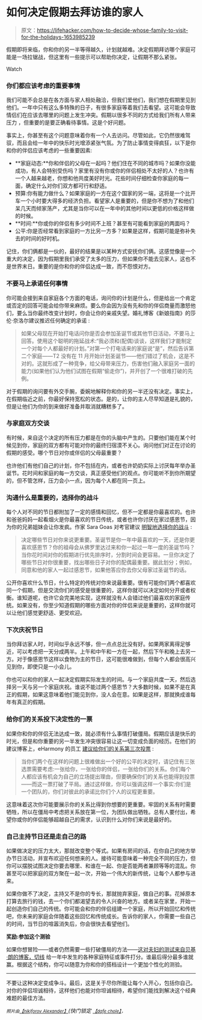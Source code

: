 # 如何决定假期去拜访谁的家人

> 原文：<https://lifehacker.com/how-to-decide-whose-family-to-visit-for-the-holidays-1653985239>

假期即将来临，你和你的另一半等得越久，计划就越难。决定假期拜访哪个家庭可能是一场拉锯战，但这里有一些提示可以帮助你决定，让假期不那么紧张。

Watch

### **你们都应该考虑的重要事情**

我们可能不会总是在各方面与家人相处融洽，但我们爱他们，我们想在假期里见到他们。一年中只有这么多特殊的日子，有很多家庭等着我们去看望。这可能会导致情侣们在应该去哪里的问题上发生冲突。假期以很多不同的方式给我们所有人带来压力 ，但重要的是要正确看待事情。这是个好问题。

事实上，你甚至有这个问题意味着你有一个人去访问。尽管如此，它仍然很难驾驭，而且会给一年中的快乐时光增添紧张气氛。为了防止事情变得疯狂，以下是你和你的伴侣应该考虑的一些重要因素:

*   **家庭动态:**你和伴侣的父母在一起吗？他们住在不同的城市吗？如果你没能成功，有人会特别受伤吗？家里有没有你或你的伴侣相处不太好的人？也许有一个人越来越老，你想和他共度美好时光。花些时间仔细检查你家庭的每一面，确定什么对你们双方都可行和舒适。
*   预算:你有能力做什么？如果家庭的一方在这个国家的另一端，这将是一个比开车一个小时要大得多的经济负担。看望家人是重要的，但是你不想为了和他们呆几天而倾家荡产，尤其是当你可以在一年中的其他时间以更低的价格这样做的时候。
*   **时间:**你或你的伴侣有多少时间不上班？甚至有可能看到家庭的两面吗？
*   公平:你是否经常看到家庭的一方比另一方多？如果是这样，假期可能是弥补失去的时间的好时机。

记住，你们俩都是一伙的，最好的结果是以某种方式安抚你们俩。这感觉像是一个重大的决定，因为假期里我们承受了太多的压力，但如果你不能去见家人，这也不是世界末日。重要的是你和你的伴侣达成一致，而不怨恨对方。

### **不要马上承诺任何事情**

你可能会接到来自家庭各个方面的电话，询问你的计划是什么，但是给出一个肯定或否定的回答可能会给你带来麻烦。要么你会因为没有先和你的伴侣商量而激怒他们，要么当你最终改变计划时，你会让你的亲戚失望。婚礼博客《新娘指南》的莎伦·奈洛尔建议推迟任何确定的承诺 :

> 如果父母现在开始打电话问你是否会参加圣诞节或其他节日活动，不要马上回答。使用这个聪明的拖延战术:“我必须和(配偶)谈谈，这样我们才能制定一个对每个人都最好的计划。”对第一个打电话来的家庭说“是”，然后告诉第二个家庭——T2 没有在 11 月开始计划圣诞节——他们错过了机会，这是不对的。这就形成了一种竞争，给父母带来压力，伤害他们融入家庭另一面的能力(如果他们认为他们试图在假期“偷走你”)，并开创了一个很难打破的先例。

对于假期的询问要有外交手腕，委婉地解释你和你的另一半还没有决定。事实上，在假期临近之前，你最好保持宽松的状态。是的，让你的主人尽早知道是礼貌的，但是让他们为你的到来做好准备并取消就糟糕多了。

### **与家庭双方交谈**

有时候，来自这个决定的所有压力都是在你的头脑中产生的。只要他们能在某个时候见到你，家庭的双方都有可能对你的最终归宿漠不关心。询问他们对正在讨论的假期的感受。哪个节日对你或伴侣的父母最重要？

也许他们有他们自己的计划，你不包括在内，或者也许奶奶实际上讨厌每年举办圣诞节。花时间和家庭的每一方交谈，真正感受他们的观点。你可能听不到你所期望的，但不管怎样，压力会小一点，因为每个人都在同一页上。

### **沟通什么是重要的，选择你的战斗**

每个人对不同的节日都附加了一定的感情和回忆，但不一定都是你最喜欢的。也许和爸爸妈妈一起看烟火是你最喜欢的节日传统，或者也许你讨厌在家过感恩节，因为你的兄弟姐妹会让你发疯。作家 Sara Goas 对考官建议 [明智地选择你的战斗](http://www.examiner.com/article/my-family-s-more-fun-than-your-family-how-to-decide-where-to-spend-the-holidays) :

> 决定哪些节日对你来说更重要。圣诞节是你一年中最喜欢的一天，还是你更喜欢感恩节？你的祖母会从佛罗里达过来和你一起过一年一度的圣诞节吗？当你花时间对你的假期进行优先排序时，分割时间会更容易。一旦你决定了哪些节日对你很重要，找出哪些日子对你的配偶最重要。据此划分；例如，同意和他的家人一起过感恩节，如果他答应你去你父母家过圣诞节的话。

公开你喜欢什么节日，什么特定的传统对你来说最重要。很有可能你们两个都喜欢同一个假期，但是交流你们的感受是很重要的，这样你就可以决定如何分开或者权衡。谁知道呢，也许它会完美地实现，这样就没有人会错过他们最喜欢的家庭传统。如果没有，你至少知道假期的哪些方面对你的伴侣来说是重要的，这样你就可以让他们感觉更舒适、更受欢迎。

### **下次庆祝节日**

当你拜访家人时，时间似乎永远不够，但一点点总比没有好。如果两家离得足够近，可以考虑把一天分成两半。上午和中午和一方在一起，然后下午和晚上去另一方。对于像感恩节这样以食物为主的节日，这可能很难做到，但每个人都会很高兴见到你，即使只是一小会儿。

你也可以和你的家人一起决定假期实际发生的时间。与一个家庭共度一天，然后选择另一天与另一个家庭庆祝。谁说不能过两个感恩节？大多数时候，如果不是在真正的假期，如果这意味着他们能见到你，没人会在意。如果是这样，那就换成谁每年有真正的假期。

### **给你们的关系投下决定性的一票**

如果你和你的伴侣无法达成一致，就必须有什么事情打破僵局。假期应该是快乐的时光，但是和你重要的另一半发生冲突很容易让这一切变成负面的经历。在他们的建议博客上，eHarmony 的员工 [建议给你们的关系第三次投票](http://www.eharmony.com/dating-advice/relationships/the-holidays-her-family-or-his/#.VFQLdvnF8pp) :

> 当你们两个在这样的问题上很难做出一个好的公平的决定时，请记住有三张选票需要考虑:一张给你，一张给你的伴侣，一张给你们的关系。你们每个人都应该有机会为自己的立场提出理由，但要确保你们的关系也能得到投票——而这一票打破了平局。通过这样做，你可以强调这样一个事实:你们是一个团队的，你们对彼此的承诺比你们个人的议程更重要。

这意味着这次你可能要展示你的关系比得到你想要的更重要。牢固的关系有时需要牺牲，所以在僵局中考虑把关系放在第一位，为团队做出牺牲。总有人要付出，希望你或你的伴侣能够超越自己的需求，认识到什么对你们来说是最好的。

### **自己主持节日还是走自己的路**

如果做决定的压力太大，那就改变整个等式。如果有房间的话，在你自己的地方举办节日活动，并宣布欢迎任何想来的人。接待可能意味着一种完全不同的压力，但你可以摆脱试图决定你要去哪里、和谁在一起、你是否能两者兼顾等等的混乱。你甚至可以把家庭的双方聚在一起一次，开始一个伟大的新传统，让每个人都参与进来。

如果你做不了决定，主持又不是你的专长，那就抛弃家庭，做自己的事。花掉原本打算去旅行的钱，去一个你们都渴望去的令人兴奋的地方。或者呆在家里，开始一起创造你们自己的传统。你可能会和你的伴侣组建一个家庭，所以开始回忆和传统吧，你未来的家庭会伴随着这些回忆和传统成长。告诉你的家人，你需要一些自己的时间，当节日的喧嚣消失后，你会很快去看望他们。

**奖励:参加这个测验**

如果你想冒险——或者仍然需要一些打破僵局的方法——[这对夫妇的测试来自贝基·朗的博客，切线](http://thetangential.com/2011/12/11/the-couple%E2%80%99s-guide-for-deciding-who%E2%80%99s-house-to-go-to-for-christmas/) 给一年中发生的各种家庭特征或事件打分。谁最后得分最多谁就赢。根据这个结构，你可以随意为你和你的搭档设计一个更加个性化的测验。

* * *

不要让这种决定变成争斗。最后，这是关于尽你所能让每个人开心，包括你自己。对你的伴侣坦诚相待，这样他们也能对你坦诚相待，希望你们能找到解决这个经典难题的最佳方法。

<small>*照片由*</small>[<small>*【nikiforov Alexander】*</small>](http://www.shutterstock.com/pic.mhtml?id=220319371&src=id)*(快门锁定* [<small>*【dafe chole】*</small>](https://www.flickr.com/photos/dafnecholet/5374200948)<small>*，*</small>